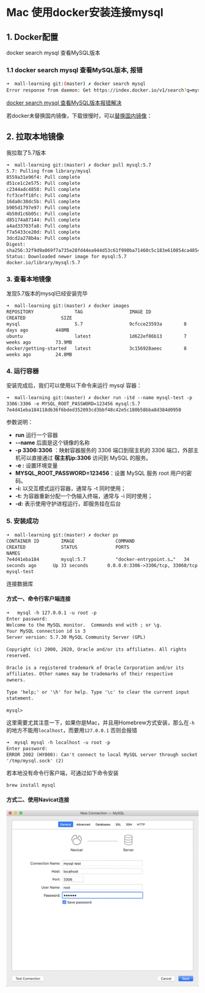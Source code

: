 # Mac 使用docker安装连接mysql

## 1. Docker配置

docker search mysql 查看MySQL版本

### 1.1 docker search mysql 查看MySQL版本, 报错

```bash
➜  mall-learning git:(master) ✗ docker search mysql
Error response from daemon: Get https://index.docker.io/v1/search?q=mysql&n=25: EOF
```

[docker search mysql 查看MySQL版本报错解决](./docs/docker01.md)

若docker未替换国内镜像，下载很慢时，可以[替换国内镜像](./docker02.md)：

## 2. 拉取本地镜像

我拉取了5.7版本

```
➜  mall-learning git:(master) ✗ docker pull mysql:5.7
5.7: Pulling from library/mysql
8559a31e96f4: Pull complete
d51ce1c2e575: Pull complete
c2344adc4858: Pull complete
fcf3ceff18fc: Pull complete
16da0c38dc5b: Pull complete
b905d1797e97: Pull complete
4b50d1c6b05c: Pull complete
d85174a87144: Pull complete
a4ad33703fa8: Pull complete
f7a5433ce20d: Pull complete
3dcd2a278b4a: Pull complete
Digest: sha256:32f9d9a069f7a735e28fd44ea944d53c61f990ba71460c5c183e610854ca4854
Status: Downloaded newer image for mysql:5.7
docker.io/library/mysql:5.7
```

### 3. 查看本地镜像

发现5.7版本的mysql已经安装完毕

```
➜  mall-learning git:(master) ✗ docker images
REPOSITORY               TAG                 IMAGE ID            CREATED             SIZE
mysql                    5.7                 9cfcce23593a        8 days ago          448MB
ubuntu                   latest              1d622ef86b13        7 weeks ago         73.9MB
docker/getting-started   latest              3c156928aeec        8 weeks ago         24.8MB
```

### 4. 运行容器

安装完成后，我们可以使用以下命令来运行 mysql 容器：

```
➜  mall-learning git:(master) ✗ docker run -itd --name mysql-test -p 3306:3306 -e MYSQL_ROOT_PASSWORD=123456 mysql:5.7
7e4d41eba184118db36f6bded352093cd3bbf48c42e5c180b58bba8d384d0950
```

参数说明：

- **run**      运行一个容器
- **--name**     后面是这个镜像的名称
- **-p 3306:3306** ：映射容器服务的 3306 端口到宿主机的 3306 端口，外部主机可以直接通过 **宿主机ip:3306** 访问到 MySQL 的服务。
- **-e :** 设置环境变量
- **MYSQL_ROOT_PASSWORD=123456**：设置 MySQL 服务 root 用户的密码。
- **-i:** 以交互模式运行容器，通常与 -t 同时使用；
- **-t:** 为容器重新分配一个伪输入终端，通常与 -i 同时使用；
- **-d:** 表示使用守护进程运行，即服务挂在后台

### 5. 安装成功

```
➜  mall-learning git:(master) ✗ docker ps
CONTAINER ID        IMAGE               COMMAND                  CREATED             STATUS              PORTS                               NAMES
7e4d41eba184        mysql:5.7           "docker-entrypoint.s…"   34 seconds ago      Up 33 seconds       0.0.0.0:3306->3306/tcp, 33060/tcp   mysql-test
```

连接数据库

#### 方式一、命令行客户端连接

```
➜   mysql -h 127.0.0.1 -u root -p
Enter password:
Welcome to the MySQL monitor.  Commands end with ; or \g.
Your MySQL connection id is 3
Server version: 5.7.30 MySQL Community Server (GPL)

Copyright (c) 2000, 2020, Oracle and/or its affiliates. All rights reserved.

Oracle is a registered trademark of Oracle Corporation and/or its
affiliates. Other names may be trademarks of their respective
owners.

Type 'help;' or '\h' for help. Type '\c' to clear the current input statement.

mysql>
```

这里需要尤其注意一下，如果你是Mac，并且用Homebrew方式安装，那么在`-h`的地方不能用`localhost`，而要用`127.0.0.1` 否则会报错

```
➜  mysql mysql -h localhost -u root -p
Enter password:
ERROR 2002 (HY000): Can't connect to local MySQL server through socket '/tmp/mysql.sock' (2)
```

若本地没有命令行客户端，可通过如下命令安装

```
brew install mysql
```

#### 方式二、使用Navicat连接

![image-20200617152324987](imgs/image-20200617152324987.png)



